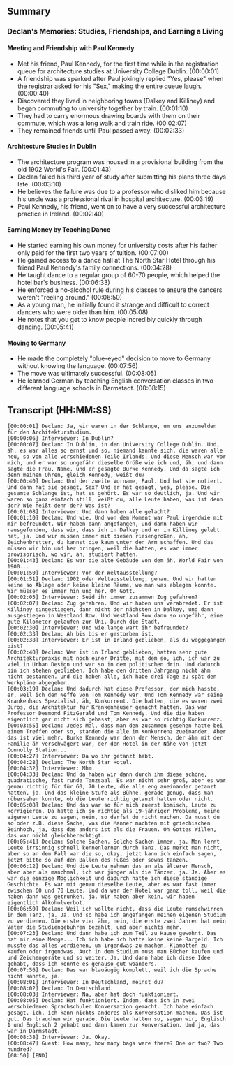 ## Summary

### Declan's Memories: Studies, Friendships, and Earning a Living

#### Meeting and Friendship with Paul Kennedy
*   Met his friend, Paul Kennedy, for the first time while in the registration queue for architecture studies at University College Dublin. (00:00:01)
*   A friendship was sparked after Paul jokingly replied "Yes, please" when the registrar asked for his "Sex," making the entire queue laugh. (00:00:40)
*   Discovered they lived in neighboring towns (Dalkey and Killiney) and began commuting to university together by train. (00:01:10)
*   They had to carry enormous drawing boards with them on their commute, which was a long walk and train ride. (00:02:07)
*   They remained friends until Paul passed away. (00:02:33)

#### Architecture Studies in Dublin
*   The architecture program was housed in a provisional building from the old 1902 World's Fair. (00:01:43)
*   Declan failed his third year of study after submitting his plans three days late. (00:03:10)
*   He believes the failure was due to a professor who disliked him because his uncle was a professional rival in hospital architecture. (00:03:19)
*   Paul Kennedy, his friend, went on to have a very successful architecture practice in Ireland. (00:02:40)

#### Earning Money by Teaching Dance
*   He started earning his own money for university costs after his father only paid for the first two years of tuition. (00:07:00)
*   He gained access to a dance hall at The North Star Hotel through his friend Paul Kennedy's family connections. (00:04:28)
*   He taught dance to a regular group of 60-70 people, which helped the hotel bar's business. (00:06:33)
*   He enforced a no-alcohol rule during his classes to ensure the dancers weren't "reeling around." (00:06:50)
*   As a young man, he initially found it strange and difficult to correct dancers who were older than him. (00:05:08)
*   He notes that you get to know people incredibly quickly through dancing. (00:05:41)

#### Moving to Germany
*   He made the completely "blue-eyed" decision to move to Germany without knowing the language. (00:07:56)
*   The move was ultimately successful. (00:08:05)
*   He learned German by teaching English conversation classes in two different language schools in Darmstadt. (00:08:15)

## Transcript (HH:MM:SS)

```
[00:00:01] Declan: Ja, wir waren in der Schlange, um uns anzumelden für den Architekturstudium.
[00:00:06] Interviewer: In Dublin?
[00:00:07] Declan: In Dublin, in den University College Dublin. Und, äh, es war alles so ernst und so, niemand kannte sich, die waren alle neu, so von alle verschiedenen Teile Irlands. Und diese Mensch war vor mich, und er war so ungefähr dieselbe Größe wie ich und, äh, und dann sagte die Frau, Name, und er gesagte Burke Kennedy. Und da sagte ich denn meinen Ohren, gleich Kennedy, weißt du?
[00:00:40] Declan: Und der zweite Vorname, Paul. Und hat sie notiert. Und dann hat sie gesagt, Sex? Und er hat gesagt, yes, please. Die gesamte Schlange ist, hat es gehört. Es war so deutlich, ja. Und wir waren so ganz einfach still, weißt du, alle Leute haben, was ist denn der? Wie heißt denn der? Was ist?
[00:01:08] Interviewer: Und dann haben alle gelacht?
[00:01:10] Declan: Und wie. Und von dem Moment war Paul irgendwie mit mir befreundet. Wir haben dann angefangen, und dann haben wir rausgefunden, dass wir, dass ich in Dalkey und er in Killiney gelebt hat, ja. Und wir müssen immer mit diesen riesengroßen, äh, Zeichenbretter, du kannst die kaum unter den Arm schaffen. Und das müssen wir hin und her bringen, weil die hatten, es war immer provisorisch, wo wir, äh, studiert hatten.
[00:01:43] Declan: Es war die alte Gebäude von dem äh, World Fair von 1900...
[00:01:50] Interviewer: Von der Weltausstellung?
[00:01:51] Declan: 1902 oder Weltausstellung, genau. Und wir hatten keine so Ablage oder keine kleine Räume, wo man was ablegen konnte. Wir müssen es immer hin und her. Oh Gott.
[00:02:05] Interviewer: Seid ihr immer zusammen Zug gefahren?
[00:02:07] Declan: Zug gefahren. Und wir haben uns verabredet. Er ist Killiney eingestiegen, dann nicht der nächsten in Dalkey, und dann ausgestiegen in Westland Row. Und Westland Row dann so ungefähr, eine gute Kilometer gelaufen zur Uni. Durch die Stadt.
[00:02:30] Interviewer: Und wie lange wart ihr befreundet?
[00:02:33] Declan: Ah bis bis er gestorben ist.
[00:02:38] Interviewer: Er ist in Irland geblieben, als du weggegangen bist?
[00:02:40] Declan: Wer ist in Irland geblieben, hatten sehr gute Architekturpraxis mit noch einer Dritte, mit dem so, ich, ich war zu viel in Urban Design und war so in dem politischen drin. Und dadurch bin ich stehen geblieben. Ich habe den dritten Jahrgang nicht ähm nicht bestanden. Und die haben alle, ich habe drei Tage zu spät den Werkpläne abgegeben.
[00:03:19] Declan: Und dadurch hat diese Professor, der mich hasste, er, weil ich den Neffe von Tom Kennedy war. Und Tom Kennedy war seine Krankenhaus Spezialist, äh, Konkurrent. Die hatten, die es waren zwei Büros, die Architektur für Krankenhäuser gemacht hatten. Das war Professor Desmond FitzGerald und Tom Kennedy. Und die die haben eigentlich gar nicht sich gehasst, aber es war so richtig Konkurrenz.
[00:03:55] Declan: Jedes Mal, dass man den zusammen gesehen hatte bei einem Treffen oder so, standen die alle im Konkurrenz zueinander. Aber das ist viel mehr. Burke Kennedy war denn der Mensch, der ähm mit der Familie äh verschwägert war, der den Hotel in der Nähe von jetzt Connolly Station...
[00:04:27] Interviewer: Da wo ihr getanzt habt.
[00:04:28] Declan: The North Star Hotel.
[00:04:32] Interviewer: Mhm.
[00:04:33] Declan: Und da haben wir dann durch ihm diese schöne, quadratische, fast runde Tanzsaal. Es war nicht sehr groß, aber es war genau richtig für für 60, 70 Leute, die alle eng aneinander getanzt hatten, ja. Und das kleine Stufe als Bühne, gerade genug, dass man rübersehen konnte, ob die Leute richtig getanzt hatten oder nicht.
[00:05:08] Declan: Und das war so für mich zuerst komisch, Leute zu korrigieren. Da hatte ich so richtig als 19-jähriger Probleme, meine eigenen Leute zu sagen, nein, so darfst du nicht machen. Da musst du so oder z.B. diese Sache, was die Männer machten mit griechischen Beinhoch, ja, dass das anders ist als die Frauen. Oh Gottes Willen, das war nicht gleichberechtigt.
[00:05:41] Declan: Solche Sachen. Solche Sachen immer, ja. Man lernt Leute irrsinnig schnell kennenlernen durch Tanz. Das merkt man nicht, aber so an dem Fall war die so, okay, jetzt kann ich einfach sagen, jetzt bitte so auf den Ballen des Fußes oder sowas tanzen.
[00:06:12] Declan: Und die Leute nehmen das an als älterer Mensch, aber aber als manchmal, ich war jünger als die Tänzer, ja. Ja. Aber es war die einzige Möglichkeit und dadurch hatte ich diese ständige Geschichte. Es war mit genau dieselbe Leute, aber es war fast immer zwischen 60 und 70 Leute. Und da war der Hotel war ganz toll, weil die haben dann was getrunken, ja. Wir haben aber kein, wir haben eigentlich Alkoholverbot.
[00:06:50] Declan: Weil ich wollte nicht, dass die Leute rumschwirren in dem Tanz, ja. Ja. Und so habe ich angefangen meinen eigenen Studium zu verdienen. Die erste vier ähm, nein, die erste zwei Jahren hat mein Vater die Studiengebühren bezahlt, und aber nichts mehr.
[00:07:23] Declan: Und dann habe ich zum Teil zu Hause gewohnt. Das hat mir eine Menge... Ich ich habe ich hatte keine keine Bargeld. Ich musste das alles verdienen, um irgendwas zu machen, Klamotten zu kaufen oder irgendwas. Auch in dem Studium muss man Bücher kaufen und und Zeichengeräte und so weiter. Ja. Und dann habe ich diese Idee gehabt, dass ich konnte es genauso gut woanders.
[00:07:56] Declan: Das war blauäugig komplett, weil ich die Sprache nicht kannte, ja.
[00:08:01] Interviewer: In Deutschland, meinst du?
[00:08:02] Declan: In Deutschland.
[00:08:03] Interviewer: Na, aber hat doch funktioniert.
[00:08:05] Declan: Hat funktioniert. Indem, dass ich in zwei verschiedenen Sprachschulen Konversation gemacht. Ich habe einfach gesagt, ich, ich kann nichts anderes als Konversation machen. Das ist gut. Das brauchen wir gerade. Die Leute hatten so, sagen wir, Englisch 1 und Englisch 2 gehabt und dann kamen zur Konversation. Und ja, das war in Darmstadt.
[00:08:38] Interviewer: Ja. Okay.
[00:08:47] Guest: How many, how many bags were there? One or two? Two hundred?
[08:50] [END]
```
